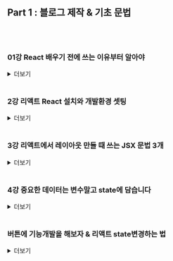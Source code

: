 ## Part 1 : 블로그 제작 & 기초 문법
<br>
<br>

### 01강 React 배우기 전에 쓰는 이유부터 알아야

<details>
<summary>더보기</summary>

React 왜 씁니까

리액트 문법부터 들이밀면 누구나 이해가 가지 않습니다. 

리액트의 정확한 용도를 알아야 리액트라는 라이브러리를 이해할 수 있는데 

Naver Vibe, Flipkart, Instagram 이런 웹사이트 들어가봅시다.

들어가면 페이지 전환 같은게 새로고침 없이 부드럽게 동작합니다.


이런 사이트들을 Single Page Application 이라고 하는데

- html 파일을 1개만 쓰고

- 다른 페이지를 보여주고 싶을 때 html 부분만 샥 갈아치워서 보여줍니다.

그래서 부드럽게 동작합니다. 

<br>

쌩자바스크립트로도 만들 수는 있지만 코드가 너무 길어지는 관계로

리액트라는 자바스크립트 라이브러리를 설치해서 사용하면 이걸 더 쉽게 만들 수 있습니다.

그래서 리액트라는 라이브러리를 배우고 사용하는 것입니다. 

<br>

- 리액트 쓰는 또 다른 이유들은
    - html을 함수, array, object 이런 곳에 보관하고 재사용할 수 있어서

- 큰 프로젝트일 수록 html 관리 편리해짐
    - React Native를 쓰면 같은 리액트 문법으로 모바일 앱개발도 가능합니다.

거기선 html css 문법만 약간 다릅니다.

<br>

실은 리액트와 비슷한 자바스크립트 라이브러리가 많습니다.

Vue, Svelte, SolidJS 이런게 요즘 뜨고 있긴 한데

이 중에 리액트가 가장 틀딱이고 유저가 가장 많기 때문에 리액트를 쓰도록 합시다. 
</details>
<br>

### 2강 리액트 React 설치와 개발환경 셋팅

<details>
<summary>더보기</summary>


폴더 구조

node_modules 폴더: 라이브러리 보관함

public 폴더: static 파일 모아놓는 곳

src 폴더: 코드 짜는 곳

package.json: 프로젝트 정보

#### 개발환경 셋팅


1. 구글에 Nodejs 검색해서 LTS라고 써있는 버전을 설치합시다.

- 남자답게 숫자 높은 최신버전 써도 되는데 그로 인한 버그와 배포시 에러는 알아서 감수해야함

- 설치 경로는 C드라이브 어쩌구 되어있는거 바꾸지말고 그대로 쓰는게 좋습니다.

- 설치 중 chocolatey 어쩌구는 설치 안하셔도 됩니다.


2. Visual Studio Code 에디터도 구글에 검색해서 설치합니다.

(기존 에디터 쓰셔도 되지만 터미널을 기존에 안다뤄본 분들은 필수)


Q. 맥북은 다른가요? 

A. 다른거 없음


#### 리액트 프로젝트 생성은

1. 작업용 폴더를 하나 만들어줍니다

찾기좋게 바탕화면에 만드는게 어떨까요. 

2. 폴더에 shift + 우클릭해서 여기서 powershell 열기를 누릅니다.

맥북은 손가락 두개 클릭해서 터미널열기 누르면 됩니다. 


3. 그럼 터미널이라는게 나오는데 

npx create-react-app blog  
이거 그대로 입력하고 엔터누르면 프로젝트 생성 끝입니다.

blog 대신 여러분의 리액트 프로젝트명을 기입해보십시오 

안되면 하단을 참고해서 에러를 해결해보거나 

npm create vite@latest 입력해서 Vite 써서 리액트 셋팅해도 됩니다. 이거 입력하면 터미널에 여러가지 입력하라고 핱텐데 그대로 입력하면 됩니다. 


4. 에디터에서 프로젝트 오픈하려면  

프로젝트 설치했으면 프로젝트이름의 폴더가 하나 생성되는데 (저는 blog)

그 폴더를 에디터로 오픈해서 코드짜면 됩니다.  

Visual studio code 에디터 켠 다음에 File - Open Folder 누른다음에 아까 생성된 blog 폴더 선택하면 됩니다.


5. App.js가 메인페이지임

src 폴더 안에 있는 App.js 이게 메인페이지니까 거기다가 코드짜면 됩니다. 


6. 내 사이트를 브라우저로 미리보기 띄우고 싶으면 

에디터 상단메뉴중에 Terminal - New Terminal 누릅니다. 

그럼 터미널이 뜨는데 거기다가 npm start 입력후 엔터치면 미리보기 뜹니다. 


- 저처럼 blog 같은 프로젝트명이 터미널에 안뜨면 폴더오픈을 제대로 안한것입니다. 폴더 오픈부터 잘하십쇼

- 브라우저 자동으로 안뜨면 localhost:3000 이라고 크롬 브라우저 열고 직접 입력해주세요


----------------------------------


터미널에 뭐 입력할 때 20% 확률로 에러가 뜹니다.

해결방법을 알아봅시다. 이러면 대부분 해결이고 이거 외엔 구글검색 ㄱㄱ 


Q1. 저는 리액트 프로젝트 설치가 10분 이상 오래걸려요 


스타벅스에서 하지 말고 집에서 합시다.



Q2. "npx command not found 어쩌구" 에러


- 터미널 다시 껐다 켜보세요
- 대부분 nodejs 제대로 설치 안해서 그렇습니다. 옛날 버전이라 그럴 수 있습니다.
- 맥북이면 brew 그런거 쓰지 말고 다운받읍시다.
- 윈도우는 C 드라이브에 얌전히 설치합시다.
- 리눅스는 알아서 nodejs 설치나 버전 업데이트 명령어 잘 입력하면 될듯요



Q3. 맥북인데 "permission이 없어요" 에러


프로젝트 생성시 저런 에러가 뜨면 터미널에 

sudo npx create-react-app blog 입력해보면 됩니다.

비번입력하라고 하면 맥북 비번 입력하면 됩니다.


Q4. 윈도우인데 "허가되지 않은 스크립트 입니다 어쩌구~" 에러


윈도우 하단 검색메뉴에서 Powershell 검색 - 우클릭 - 관리자 권한으로 실행한 뒤

Set-ExecutionPolicy Unrestricted

라고 대소문자 하나라도 틀리지않고 입력하고 엔터칩니다.

그 다음에 뭐 선택하라고 하면 y 누르고 엔터치면 될듯요

그럼 이제 npx, npm으로 뭐 하는거 잘됩니다.


Q5. The engine "node" is incompatible with this module 에러 


npx로 설치시 이런 에러가 있을 수 있습니다. nodejs 버전이 낮거나 너무 높다는 뜻이며 

nodejs를 요구하는 버전으로 재설치하시면 됩니다.



Q6. npm 어쩌구 입력시 안되면 


https://imspear.tistory.com/31 이런거 참고해서 환경변수 등록해봅시다.



Q7. 윈도우인데 아직도 터미널에서 뭐 하는거 안되면
- 이상한 보안프로그램 끄십시요 특히 Ahnlab security 어쩌구
- 작업폴더를 오픈한 다음 파일 - Powershell 열기 - 관리자권한으로 열기 누른 다음

거기서 npx 어쩌구 해서 프로젝트 생성해봅시다.


Q8. 그래도 뭔가 안되면


npm create vite@latest 명령어로 vite 써서 설치해도 됩니다.

설치 후엔 프로젝트 폴더 오픈해서 터미널에서 npm install 눌러야하고 

미리보기 시작 명령어는 npm run dev입니다.

이외에도 에러 경우의 수가 매우 많기 때문에 정확한 에러메시지 직접 검색이 답입니다.


#### (참고)

버전에러 등으로 강의와 같은 리액트 버전에서 코딩하고 싶다면

1. 하단 첨부파일을 압축푸신 뒤에 그 폴더를 에디터로 오픈합니다.

2. 에디터 상단에서 Terminal - New Terminal 오픈하신 다음 npm install 을 입력하시면 필요한 라이브러리들이 설치됩니다.

3. 이제 똑같이 코딩하시면 됩니다.

(문제가 생길경우 빼곤 굳이 저랑 똑같은 버전을 맞출 필요는 없습니다.)
</details>
<br>

### 3강 리액트에서 레이아웃 만들 때 쓰는 JSX 문법 3개

<details>
<summary>더보기</summary>

이상한 사람들이 리액트 쓸데없이 어렵게 가르치는데

리액트라고 뭔가 어렵고 복잡하게 코드짜야하고 그런거 아닙니다. 

그냥 기존처럼 html css 짜서 웹페이지 만들어나가면 됩니다. 

그런데 html 대신 JSX라는걸 쓰는데 이거 사용법을 알아봅시다.


리액트프로젝트의 App.js로 들어갑시다


App.js가 여러분의 메인페이지입니다.
여기 이미 채워져있던 쓸데없는 html들은 싹 비우고 시작합시다.


<div> 하나만 남기면 됩니다. 


```javascript
import 어쩌구;

function App(){
  return (
    <div className="App">
      //다지움 ㅅㄱ
    </div>
  )
}
```

이제 깔끔한 백지상태에서 시작할 수 있습니다. 

코드 수정했으면 파일 저장을 해야 미리보기 화면에서 잘 보입니다. 



#### 본격적으로 블로그 상단 nav를 제작해봅시다.

간단한 블로그를 만들어볼 것인데 상단메뉴가 있으면 좋을 것 같으니 만들어봅시다.

리액트 환경이라고 뭔가 다르고 심오하게 코드짠다고 오해하는 분들이 많은데

웹페이지 레이아웃은 그냥 옛 방식 그대로 똑같이 <div> 떡칠해서 짜면 됩니다.


```javascript
(App.js)

function App(){
  return (
    <div className="App">
      <div className="black-nav">
        <h4>블로그임</h4>
      </div>
    </div>
  )
}
```

```css
(App.css)

.black-nav {
  background : black;
  width : 100%;
  display : flex;
  color : white;
  padding : 20px;
}
```

CSS 스타일은 App.css 파일 열어서 집어넣으면 됩니다. 

저장 잘 하면 검은색 상단메뉴가 생성됩니다. 

아이잘했어요



#### JSX 문법 1. html에 class 넣을 땐 className

잘보면 평소에 짜던 html/css와 다른 부분이 있습니다.

스타일을 주기 위한 class명을 넣을 때 class=" " 가 아니라 className=" " 이렇게 쓰는 부분이 좀 다른데 

왜냐면 실은 App.js에 짜고 있는건 html이 아니라 JSX라고 부르는 이상한 언어라서 그렇습니다. 


원래 리액트환경에서 <div>하나 만들고 싶으면 자바스크립트로

React.createElement('div', null) 

이딴 식으로 어렵게 코드짜야합니다. 

근데 그러면 유저들 다 도망가기 때문에 JSX라는 언어를 대신 사용합니다.

JSX는 html과 사용방식은 비슷합니다.



근데 JSX는 일종의 자바스크립트라서 

자바스크립트에서 사용하는 예약어인 class라는 키워드를 막 사용하시면 안됩니다.

그래서 class=" " 넣고 싶으면 className이라고 써야합니다.

이것이 JSX 다루는 첫째 문법이고 외우고 지나가도록 합시다. 



#### JSX 문법 2. 변수를 html에 꽂아넣을 때는 {중괄호}

자바스크립트 변수같은 곳에 있던 자료를 

html 중간에 꽂아서 보여주고 싶을 때가 많습니다. 

어떻게 하는지 알아봅시다.


```javascript
function App(){

  let post = '강남 우동 맛집';
  return (
    <div className="App">
      <div className="black-nav">
        <div>블로그임</div>
        <div>여기에 저 변수에 있던거 꽂고 싶으면?</div>
      </div>
    </div>
  )
}
```

일단 위에 post라는 변수를 만들어서 잠깐 문자를 저장해놨습니다.

변수가 뭐냐고요?

변수는 길고 복잡한 자료를 잠깐 한 단어에 저장해서 쓸 수 있는 고마운 문법이고 var let const 키워드로 아무데나 만들면 됩니다. 


아무튼 저 let post 안에 있던 자료를 <div>안에 꽂아넣고 싶으면 어떻게하죠?

옛날 자바스크립트 문법을 쓴다면 document.getElementById().innerHTML = ?? 이런 식이었겠지만

리액트에서는 더 쉽게 데이터를 꽂아넣을 수 있습니다. 


```javascript
function App(){

  let post = '강남 우동 맛집';
  return (
    <div className="App">
      <div className="black-nav">
        <div>블로그임</div>
        <div>{ post }</div>
      </div>
    </div>
  )
}
```

중괄호안에 데이터바인딩하고 싶은 변수명만 담으시면 됩니다.

그럼 미리보기화면에서 <div>강남 우동 맛집</div> 요게 출력됩니다. 

틀딱개발자들은 여기서 매우 편리함을 느낍니다. 여러분도 뭔가 느끼는척 하십시오



```javascript
function App(){

  let post = '강남 우동 맛집';
  return (
    <div className="App">
      <div className="black-nav">
        <div>블로그임</div>
        <div>{ post }</div>
      </div>
    </div>
  )
}
```

온갖 곳에 {} 중괄호를 열어서 변수들을 집어넣을 수 있습니다.

href, id, className, src 등 여러가지 html 속성들에도 가능합니다.

위처럼 쓰면 <div className="red"> 이렇게 되겠군요.


참고로 변수에 있던걸 html에 꽂아넣는 작업을 있어보이는 말로 데이터바인딩이라고 합니다. 



#### JSX 문법 3. html에 style속성 넣고싶으면 

<div style="color : blue"> 이런걸 넣고 싶으면

JSX 상에서는 style={ } 안에 { } 자료형으로 집어넣어야합니다. 

```javascript
<div style={ {color : 'blue', fontSize : '30px'} }> 글씨 </div>
```

이렇게 넣어야합니다.

- { 속성명 : '속성값' } 이렇게 넣으면 됩니다. 
- 근데 font-size 처럼 속성명에 대쉬기호를 쓸 수 없습니다.

대쉬기호 대신 모든 단어를 붙여써야합니다. 붙여쓸 땐 앞글자를 대문자로 치환해야합니다. 

css 파일 열기 귀찮을 때 쓰면 됩니다.
</details>
<br>

### 4강 중요한 데이터는 변수말고 state에 담습니다

<details>
<summary>더보기</summary>

#### 일단 블로그 글 레이아웃을 만들어봅시다

```javascript
function App(){
 
  let posts = '강남 우동 맛집';
  return (
    <div className="App">
      <div className="black-nav">
        <div>개발 blog</div>
      </div>
      <div className="list">
        <h4>글제목</h4>
        <p>2월 17일 발행</p>
      </div>
    </div>
  )
}
```

(App.css)
```CSS
div {
  box-sizing : border-box
}
.list {
  text-align : left;
  padding-left : 20px;
  border-bottom : 1px solid grey;
}
```

대충 이렇게 디자인해봤습니다.
그럼 메인페이지에 멋진 블로그 글목록이 하나 생성됩니다.
이제 좀 코드짤 맛이 납니다.


#### state 만드는 법 

이전 강의에서는 그냥 let posts = '어쩌구' 이렇게 변수에 데이터를 저장했었는데
리액트에선 변수 말고 state를 만들어서 데이터를 저장해둘 수 있습니다. 
이번엔 state를 이용해 데이터를 잠깐 저장해보도록 합시다.


```javascript
import { useState } from 'react';
import './App.css'

function App(){
 
  let [a,b] = useState('남자 코트 추천');
  let posts = '강남 우동 맛집';
  return (
    <div className="App">
      <div className="black-nav">
        <div>개발 blog</div>
      </div>
      <div className="list">
        <h4>글제목</h4>
        <p>2월 17일 발행</p>
        <hr/>
      </div>
    </div>
  )
}
```

맨 윗줄에 import {useState} from 'react' 하고 
원하는 곳에서 useState('보관할 자료') 쓰면 state에 자료를 잠깐 저장할 수 있습니다.
그리고 저장한 자료를 나중에 쓰고 싶으면
let [a,b] = useState('남자 코트 추천');
a 자리에 state 이름을 자유롭게 작명한 다음 나중에 자유롭게 사용하면 됩니다. 


<details>
<summary>let 뒤에 저거 무슨 문법임</summary>

자바스크립트 destructuring 문법인데 
내가 array 안에 있는 데이터들을 변수로 쉽게 저장하고 싶으면 쓰는 문법입니다.


예를 들어서 ['Kim', 20] 이렇게 생긴 array 자료를 만들어놨는데
에서 Kim이랑 20이라는 자료를 각각 변수에 저장하고 싶으면

```javascript
let array = ['Kim', 20];

let name = array[0];
let age = array[1];
```

대충 이렇게 해도 되는데 


```javascript
let [name, age] = ['Kim', 20]
```
요즘 사람은 이렇게 합니다.
그럼 각각 name = 'Kim',  age = 20 이라는 변수가 생성됩니다.
귀찮게 등호여러번 쓸 필요 없이 왼쪽 오른쪽 형식을 똑같이 맞춰주시면 자동으로 알아서 변수가 생성됩니다.
이게 변수만들 때 쓰는 destructuring 문법입니다.
익숙하지 않아도 리액트 사용을 위해 일단 외우는게 중요합니다.

그래서 리액트로 다시 돌아가서
useState()를 쓰면 그 자리에 [데이터1, 데이터2] 이렇게 생긴 이상한 array가 남습니다.
데이터1 자리엔 '남자 코트 추천'같은 자료가 들어있고 
데이터2 자리엔 state변경을 도와주는 함수가 들어있습니다. 

그 데이터들을 각각 변수로 빼고 싶으면 
let [a, b] = useState('남자 코트 추천')
이러면 되는 것일 뿐입니다. 

</details>

변수명을 약간 더 직관적으로 작명하면

```javascript
let [글제목, b] = useState('남자 코트 추천');
```

이렇게 하면 조금 더 직관적으로 이해할 수 있겠군요.
글제목이라는 변수에는 '남자 코트 추천'이라는 자료가 들어간댔으니
한번 html에 중괄호로 {글제목} 넣어보십시오. 진짜 나오지 않습니까 

```javascript
function App(){
 
  let [글제목, b] = useState('남자 코트 추천');
  let posts = '강남 우동 맛집';
  return (
    <div className="App">
      <div className="black-nav">
        <div>개발 blog</div>
      </div>
      <div className="list">
        <h4>{ 글제목 }</h4>
        <p>2월 17일 발행</p>
      </div>
    </div>
  )
}
```
이렇게 짜고 저장해보면 진짜 글제목 부분에 '남자 코트 추천'이 나오는군요.
그래서 결론은 리액트에선 일반 변수대신 state 이용해도 자료를 잠깐 저장해둘 수 있다는겁니다.
맘대로 쓰도록 합시다. 

#### 변수 말고 state에 데이터 저장해서 쓰는 이유

새로운 문법을 배웠으면 이걸 어디에 쓸 지 생각해봐야합니다.
그걸 알아야 나중에 혼자서 코드짤 때도 자신있게 state를 가져다 쓰는 것임 

잘 생각해보면 state도 용도는 그냥 변수랑 똑같습니다. 자료 잠깐 보관하는게 끝인데 
그럼 변수 만들어 쓰면 되는거지 왜 굳이 state 만들어쓰냐고요?
state는 변동사항이 생기면 state쓰는 html도 자동으로 재렌더링해줍니다

```javascript
function App(){
  let post = '강남 우동 맛집'

  return (
    <h4>{ post }</h4>
  )
}
```
▲ let post 변수에 있던걸 {post} 이렇게 데이터바인딩 해놨다고 가정해봅시다. 
근데 갑자기 post 변수에 있던걸 '강남 우동 맛집'  ->  '강남 고기 맛집' 이렇게 바꿨습니다. 
그 변경사항도 html에 반영되게 하고 싶으면 어떻게하죠?
직접 여러분이 "변수내용 바뀌었으니까 html도 고쳐주세요" 라고 귀찮게 코드짜면 됩니다. 
쌩자바스크립트는 원래 그래야함 


```javascript
function App(){
  let [글제목, b] = useState('남자 코트 추천');

  return (
    <h4>{ 글제목 }</h4>
  )
}
```

▲ 이번엔 state를 하나 만들어서 {글제목} 이렇게 데이터바인딩 해놨다고 가정해봅시다. 
근데 갑자기 state에 있던걸 '남자 코트 추천'  -> '여자 코트 추천' 이렇게 바꿨습니다. 
그 변경사항도 html에 반영되게 하고 싶으면 어떻게 하냐고요? 
state자료는 그럴 필요 없습니다. 여러분이 개입 안해도 자동으로 html도 바뀝니다.  
state는 변경이 일어나면 state가 포함된 html을 '자동으로 재렌더링' 해줘서 그렇습니다. 

그럼 뭐가 좋겠습니까
- 그리고 UI 기능 개발도 매우 편리해지고
- OT강의에서 설명드렸던 사이트처럼 스무스하게 동작하는 것임 

Q. 그럼 블로그 로고 같은 그런 데이터도 state로 만들어두고 {데이터바인딩} 할까요?
그러셔도 됩니다. 하지만 블로그 로고명은 거의 바뀌지 않죠?
바뀌지 않는 데이터들은 state로 굳이 저장할 필요 없습니다.
state의 가장 큰 장점은 state가 변경될 때마다 자동으로 state와 관련된 html이 재렌더링이 된다는 것인데
로고명은 아예 바뀔 일이 없으니 의미가 없겠죠.
state는 상품명, 글제목, 가격 이런것 처럼 자주 변할 것 같은 데이터들을 저장하는게 좋은 관습입니다.



오늘 수업을 빡대가리 레벨로 정리해드리면 
자주변경될 것 같은 데이터들은 state에 저장했다가 html에 {데이터바인딩} 해놓으십시오

1. 변경할 일이 없는 데이터들
2. 굳이 html에 표기가 필요없는 데이터들은 그냥 변수에 저장해도 됩니다. 

실은 지금은 변수나 state나 별 차이 없어보이는데
다음 시간에 state 데이터를 변경하는 법을 한번 배워서 진짜 앱처럼 스무스하게 바뀌는지 실험해봅시다.
일단 오늘 숙제나 해오십시오 

</details>
<br>

### 버튼에 기능개발을 해보자 & 리액트 state변경하는 법

<details>
<summary>더보기</summary>

#### 터미널 / 브라우저 콘솔창에 warning이 뜨는 이유

개발하다보면 에러메세지는 터미널이나 브라우저 개발자도구에 뜬다고 했는데
간혹 노란색 warning 메세지가 등장하는 경우가 있습니다. 
빨간 error는 해결해야하지만 warning은 개무시해도 됩니다. 

대부분 eslint라는 친구가 잘못된 코딩관습 교정해주는건데 
"변수만들었는데 안쓰고 있네요 지우는게 어떰"
이런 식의 잔소리를 warning 으로 띄워줍니다.

초보때는 이런거 지키는거 보다 코드짜보고 실행하는게 중요해서 
/*eslint-disable*/
이라는 주석을 js 파일 최상단에 추가해주면 eslint 기능을 잠시 끌 수 있습니다.

#### 좋아요 버튼 만들기 

버튼을 누르면 좋아요 갯수가 1씩 증가하는 기능을 만들어봅시다.
그래서 일단 html 레이아웃이 필요할 것 같아서 이렇게 만들면 될듯요 

```html
<h4> { 글제목[0] } <span>👍</span> 0 </h4>
```

미리보기 띄워보면 좋아요 버튼과 갯수가 잘 나오는군요. 


여기서 이제 좋아요 갯수에 좀 주목을 해보도록 합시다.
지금은 0이라고 하드코딩 해놨는데, 이러면 안될 것 같습니다. 
저번시간에 
"자주 바뀔 것 같은 html 내용은 state로 저장했다가 데이터바인딩하세요"
라고 배웠던 기억이 나기 때문에 그렇게 해보도록 합시다. 
좋아요 갯수를 state로 만들어보십시오. 

#### state 만들어보셨습니까

```javascript
function App(){
  
  let [따봉] = useState(0);
  return (
     <h4> { 글제목[0] } <span>👍</span> { 따봉 }</h4>
  )
}
```

그냥 useState() 쓰고 왼쪽에 작명만 잘하면 state 만들기 끝입니다.
useState() 왼쪽에 작명은 2개 해야하지만 귀찮으면 저처럼 1개만 해도 됩니다. 


#### onClick 사용법

이제 버튼을 누르면 따봉이라는 state를 1 증가시키면 원하던 기능완성인데 
그 전에 알아야할게 하나 있습니다.
어떤 html을 클릭시 원하는 코드 실행하는 법을 알아봅시다.

```html
<div onclick="실행할 자바스크립트~~~">
```

일반 html 파일에선 이렇게 하면 됩니다.


```javascript
<div onclick="실행할 자바스크립트~~~">
```

JSX에서는 이렇게 합니다. 


1. Click이 대문자인거
2. {} 중괄호 사용하는거
3. 그냥 코드가 아니라 함수를 넣어야 잘 동작한다는거 
를 기억해주십시오. 


#### onClick={ } 안에 함수를 적는게 뭔소리냐면

onClick={} 안에는 어디서 만든 함수명을 적거나 아니면 함수 하나를 바로 만들어서 집어넣어주시면 됩니다.
함수가 뭐냐고요?
함수는 그냥 긴 코드를 짧은 단어 하나로 축약해주는 문법입니다.
function 작명(){ 긴코드 } 이렇게 하면 함수하나 만들 수 있습니다. 

```javascript
function App(){
  function 함수임(){
    console.log(1)
  }
  return (
     <div onClick={함수임}> 안녕하세요 </div>
  )
}
```

그래서 이러면 <div>를 클릭시 함수안에 있던 자바스크립트가 실행됩니다.
이게 리액트에서 어떤 html 요소 클릭시 원하는 코드실행하는 법입니다.
근데 함수 만드는게 귀찮으면 

```javascript
<div onClick={ function(){ 실행할코드 } }> 
<div onClick={ () => { 실행할코드 } }>
```

이렇게 함수를 그 자리에서 직접 만들어버려도 가능합니다.
Q. 함수만들 때 작명안해도 되나요?
A. 나중에 다시 안쓸거면 작명안해도 됩니다. 

참고로 () => {} 이 코드도 function (){} 이것이랑 거의 똑같은 기능을 하는 함수만들기 문법입니다. 
이뻐보이면 쓰셈 


#### (매우중요) state 변경하는 법

아무튼 좋아요 버튼 누르면 따봉이라는 state를 +1 해주고 싶으면 코드 어떻게 짜죠? 
그냥 여러분 잘하는 간단한 자바스크립트 문법 쓰면 됩니다. 

```javascript
function App(){
  
  let [ 따봉 ] = useState(0);
  return (
    <h4> { 글제목[0] } <span onClick={ ()=>{ 따봉 = 따봉 + 1 } } >👍</span> { 따봉 }</h4>
  )
}
```

변수에 +1 해주고 싶으면 변수 = 변수+1 해주면 끝입니다.
근데 안타깝게도 저건 변수가 아니라 state입니다. 
state는 state변경함수를 써서 state를 변경해야합니다. 
안그러면 큰일남 (html 재렌더링 안됨) 

```javascript
let [ 따봉, 따봉변경 ] = useState(0); 
```

state만들 때 2개까지 작명할 수 있댔는데
두번째 작명한건 state 변경을 도와주는 함수입니다. 
그거 써야 state 변경이 가능합니다. 


사용법은

```javascript
따봉변경(새로운state)
```
이렇게 쓰면 됩니다. 
왜냐면 state 변경함수는 ( ) 안에 넣은걸로 state를 갈아치워주는 함수라 그렇습니다.

따봉변경(1) 이라고 사용하면 따봉이라는 state가 1로 변경됩니다.
따봉변경(100) 이라고 사용하면 따봉이라는 state가 100으로 변경됩니다.
알겠죠? 따봉변경( 따봉 = 따봉 + 1 ) 이딴거 안됩니다. 깔끔하게 새로운 state만 집어넣으시면 됩니다. 

#### 좋아요를 눌렀을 때 따봉이라는 state를 1 증가하려면 

저는 이렇게 했는데
 
```javascript
function App(){
  
  let [ 따봉, 따봉변경 ] = useState(0);
  return (
      <h4> { 글제목[0] } <span onClick={ ()=>{ 따봉변경(따봉 + 1) } } >👍</span> { 따봉 }</h4>
  )
}
```
따봉이라는 기존 state에 1을 더한 값을 따봉변경 함수에 집어넣었습니다.
그럼 버튼을 누를 때 마다 그 값으로 대체됩니다.
진짜 누르니까 1씩 증가하네요 

오늘 배운 내용 정리하면 
1. 클릭시 뭔가 실행하고 싶으면 onClick={함수} 이렇게 이벤트 핸들러를 달아서 사용합니다.
2. state를 변경하시려면 state 변경함수를 꼭 이용하십시오.
state변경함수는 ( ) 안에 입력한걸로 기존 state를 갈아치워줍니다.
중요하니 외워둬야합니다. 
</details>